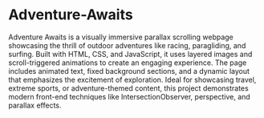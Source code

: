 # Adventure-Awaits

Adventure Awaits is a visually immersive parallax scrolling webpage showcasing the thrill of outdoor adventures like racing, paragliding, and surfing. Built with HTML, CSS, and JavaScript, it uses layered images and scroll-triggered animations to create an engaging experience. The page includes animated text, fixed background sections, and a dynamic layout that emphasizes the excitement of exploration. Ideal for showcasing travel, extreme sports, or adventure-themed content, this project demonstrates modern front-end techniques like IntersectionObserver, perspective, and parallax effects.

